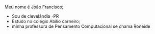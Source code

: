 Meu nome é João Francisco;
 - Sou de clevelândia -PR
 - Estudo no colégio Abilio carneiro;
 - minha professora de Pensamento Computacional se chama Roneide
